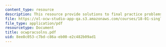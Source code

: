 ```yaml
---
content_type: resource
description: This resource provide solutions to final practice problems.
file: https://ol-ocw-studio-app-qa.s3.amazonaws.com/courses/18-01-single-variable-calculus-fall-2005/8ee8c053c7bdc86aeb00e2c482b09ad1_ocwpracsolns.pdf
file_type: application/pdf
resourcetype: Document
title: ocwpracsolns.pdf
uid: 8ee8c053-c7bd-c86a-eb00-e2c482b09ad1
---
```


